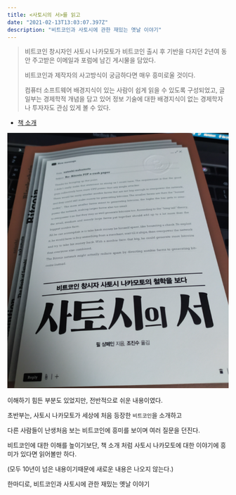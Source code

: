 ```yaml
---
title: <사토시의 서>를 읽고
date: "2021-02-13T13:03:07.397Z"
description: "비트코인과 사토시에 관한 재밌는 옛날 이야기"
---
```



> 비트코인 창시자인 사토시 나카모토가 비트코인 출시 후 기반을 다지던 2년여 동안 주고받은 이메일과 포럼에 남긴 게시물을 담았다. 
> 
> 비트코인과 제작자의 사고방식이 궁금하다면 매우 흥미로울 것이다. 
> 
> 컴퓨터 소프트웨어 배경지식이 있는 사람이 쉽게 읽을 수 있도록 구성되었고, 글 일부는 경제학적 개념을 담고 있어 정보 기술에 대한 배경지식이 없는 경제학자나 투자자도 관심 있게 볼 수 있다.

- [책 소개](https://www.hanbit.co.kr/store/books/look.php?p_code=B5929683476)

![표지](./1.png) 

이해하기 힘든 부분도 있었지만, 전반적으로 쉬운 내용이였다. 

초반부는, 사토시 나카모토가 세상에 처음 등장한 `비트코인`을 소개하고 

다른 사람들이 난생처음 보는 비트코인에 흥미를 보이며 여러 질문을 던진다.


비트코인에 대한 이해를 높이기보단, 책 소개 처럼 사토시 나카모토에 대한 이야기에 흥미가 있다면 읽어볼만 하다.

(모두 10년이 넘은 내용이기때문에 새로운 내용은 나오지 않는다.)


한마디로, 비트코인과 사토시에 관한 재밌는 옛날 이야기